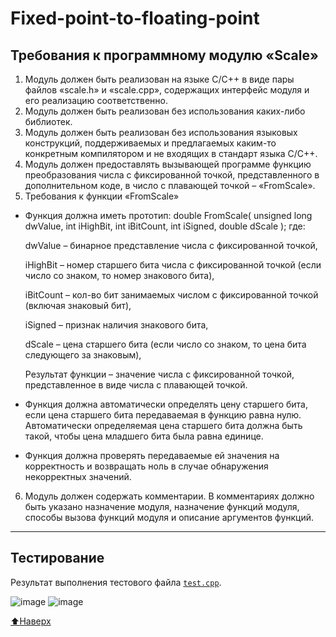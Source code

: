 # <a name="general"></a>Fixed-point-to-floating-point
## Требования к программному модулю «Scale»
1. Модуль должен быть реализован на языке C/C++ в виде пары файлов «scale.h» и «scale.cpp»,
содержащих интерфейс модуля и его реализацию соответственно.
2. Модуль должен быть реализован без использования каких-либо библиотек.
3. Модуль должен быть реализован без использования языковых конструкций, поддерживаемых
и предлагаемых каким-то конкретным компилятором и не входящих в стандарт языка C/C++.
4. Модуль должен предоставлять вызывающей программе функцию преобразования числа с
фиксированной точкой, представленного в дополнительном коде, в число с плавающей точкой –
«FromScale».
5. Требования к функции «FromScale»
+   Функция должна иметь прототип:
    double FromScale( unsigned long dwValue, int iHighBit, int iBitCount, int iSigned, double dScale );
    где:
    
    dwValue – бинарное представление числа с фиксированной точкой,
    
    iHighBit – номер старшего бита числа с фиксированной точкой (если число со знаком, то номер
    знакового бита),
    
    iBitCount – кол-во бит занимаемых числом с фиксированной точкой (включая знаковый бит),
    
    iSigned – признак наличия знакового бита,
    
    dScale – цена старшего бита (если число со знаком, то цена бита следующего за знаковым),
    
    Результат функции – значение числа с фиксированной точкой, представленное в виде числа с
    плавающей точкой.
    
+  Функция должна автоматически определять цену старшего бита, если цена старшего бита
передаваемая в функцию равна нулю. Автоматически определяемая цена старшего бита должна
быть такой, чтобы цена младшего бита была равна единице.

+  Функция должна проверять передаваемые ей значения на корректность и возвращать ноль в
случае обнаружения некорректных значений.

6. Модуль должен содержать комментарии. В комментариях должно быть указано назначение
модуля, назначение функций модуля, способы вызова функций модуля и описание аргументов
функций.

___
## Тестирование
Результат выполнения тестового файла [`test.cpp`](https://github.com/AlexMtnkv/Fxied-point-to-floating-point/blob/2db268ed111a77ee1e90f7a952681c9d255cc5fd/test.cpp).

![image](https://user-images.githubusercontent.com/90116073/185224381-eb5d73db-8d98-478d-881a-28bf8cf68742.png)
![image](https://user-images.githubusercontent.com/90116073/185224528-34e08157-2636-4a7f-b6da-717a5289fabe.png)


[:arrow_up:Наверх](#general)

